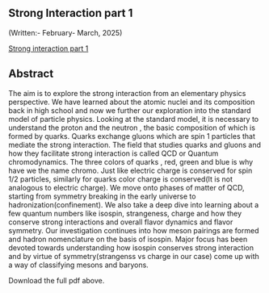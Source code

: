 ## Strong Interaction part 1 


(Written:- February- March, 2025)


 [Strong interaction part 1](https://github.com/soumyadip1995/soumyadip1995.github.io/images/writeups/Strong_interaction__part_1.pdf)

## **Abstract**

The aim  is to explore the strong interaction from an elementary physics perspective. We have learned about the atomic nuclei and its composition back in high school and now we further our exploration into the standard model of particle physics. Looking at the standard model, it is necessary to understand the proton and the neutron , the basic composition of which is formed by quarks. Quarks exchange gluons which are spin 1 particles that mediate the strong interaction. The field that studies quarks and gluons and how they facilitate strong interaction is called QCD or Quantum chromodynamics. The three colors of quarks , red, green and blue is why have we the name chromo. Just like electric charge is conserved for spin $1/2$ particles, similarly for quarks color charge is conserved(It is not analogous to electric charge). We move onto phases of matter of QCD, starting from symmetry breaking in the early universe to hadronization(confinement). We also take a deep dive into learning about a few quantum numbers like isospin, strangeness, charge and how they conserve strong interactions and overall flavor dynamics and flavor symmetry.  Our investigation continues  into  how  meson pairings are formed and hadron nomenclature on the basis of isospin. Major focus has been devoted towards understanding how isospin conserves strong interaction and by virtue of symmetry(strangenss vs charge in our case) come up with a way of  classifying mesons and baryons. 


Download the full pdf above.

